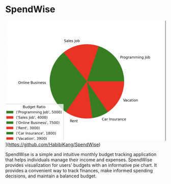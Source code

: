 # SpendWise 
[![Cover Photo](social.png)]([)](https://github.com/HabibiKang/SpendWise)

SpendWise is a simple and intuitive monthly budget tracking application that helps individuals manage their income and expenses. SpendWise provides visualization for users' budgets with an informative pie chart. It provides a convenient way to track finances, make informed spending decisions, and maintain a balanced budget.
